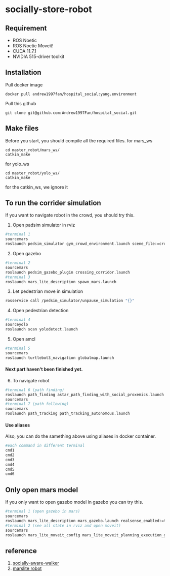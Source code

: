 socially-store-robot
===
Requirement
---
* ROS Noetic
* ROS Noetic Moveit!
* CUDA 11.7.1
* NVIDIA 515-driver toolkit

Installation
---
Pull docker image
```
docker pull andrew1997fan/hospital_social:yang.environment
```
Pull this github
```
git clone git@github.com:Andrew1997Fan/hospital_social.git
```

Make files
---
Before you start, you should compile all the required files.
for mars_ws
```
cd master_robot/mars_ws/
catkin_make
```
for yolo_ws
```
cd master_robot/yolo_ws/
catkin_make
```
for the catkin_ws, we ignore it 

To run the corrider simulation
---
If you want to navigate robot in the crowd, you should try this.

1. Open padsim simulator in rviz
```bash
#terminal 1
sourcemars
roslaunch pedsim_simulator gym_crowd_environment.launch scene_file:=crossing_corridor.xml
```
2. Open gazebo
```bash
#terminal 2
sourcemars
roslaunch pedsim_gazebo_plugin crossing_corridor.launch
#terminal 3
roslaunch mars_lite_description spawn_mars.launch
```
3. Let pedestrian move in simulation
```bash
rosservice call /pedsim_simulator/unpause_simulation "{}"
```
4. Open pedestrian detection
```bash
#terminal 4
sourceyolo
roslaunch scan yolodetect.launch
```
5. Open amcl
```bash
#terminal 5
sourcemars
roslaunch turtlebot3_navigation globalmap.launch
```
####  Next part haven't been finished yet.
6. To navigate robot
```bash
#terminal 6 (path finding)
roslaunch path_finding astar_path_finding_with_social_proxemics.launch
sourcemars
#terminal 7 (path following)
sourcemars
roslaunch path_tracking path_tracking_autonomous.launch
```

####  Use aliases
Also, you can do the samething above using aliases in docker container.
```bash
#each command in different terminal
cmd1
cmd2
cmd3
cmd4
cmd5
cmd6
```

Only open mars model
---
If you only want to open gazebo model in gazebo you can try this.
```bash
#terminal 1 (open gazebo in mars)
sourcemars
roslaunch mars_lite_description mars_gazebo.launch realsense_enabled:=true world:=world
#terminal 2 (see all state in rviz and open moveit)
sourcemars
roslaunch mars_lite_moveit_config mars_lite_moveit_planning_execution_gz.launch
```
reference
---
1. [socially-aware-walker](https://github.com/coolcat647/socially-aware-walker)
2. [marslite robot](https://github.com/coolcat647/mars_lite_simulation_ws)
